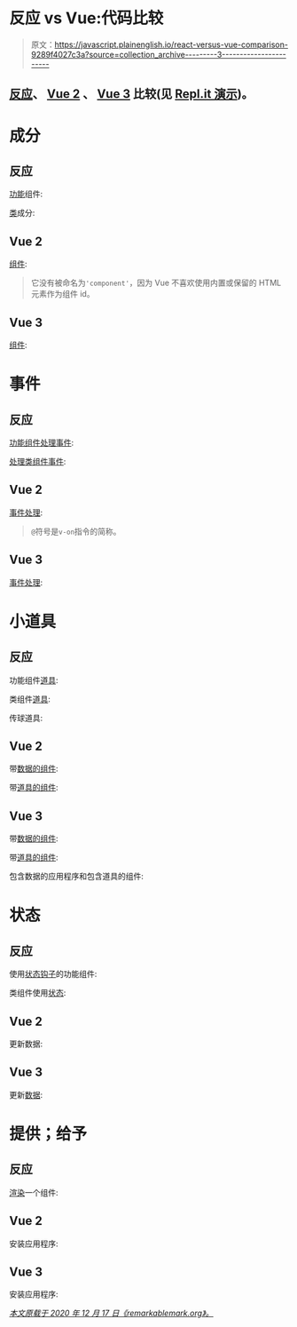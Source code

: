 # 反应 vs Vue:代码比较

> 原文：<https://javascript.plainenglish.io/react-versus-vue-comparison-9289f4027c3a?source=collection_archive---------3----------------------->

## [反应](https://reactjs.org/)、 [Vue 2](https://vuejs.org/) 、 [Vue 3](https://v3.vuejs.org/) 比较(见 [Repl.it 演示](https://repl.it/@remarkablemark/React-versus-Vue))。

# 成分

## 反应

[功能](https://reactjs.org/docs/components-and-props.html#function-and-class-components)组件:

[类](https://reactjs.org/docs/components-and-props.html#function-and-class-components)成分:

## Vue 2

[组件](https://vuejs.org/v2/guide/components.html):

> 它没有被命名为`'component'`，因为 Vue 不喜欢使用内置或保留的 HTML 元素作为组件 id。

## Vue 3

[组件](https://v3.vuejs.org/guide/component-basics.html):

# 事件

## 反应

[功能组件处理事件](https://reactjs.org/docs/handling-events.html):

[处理类组件事件](https://reactjs.org/docs/handling-events.html):

## Vue 2

[事件处理](https://vuejs.org/v2/guide/events.html):

> `@`符号是`v-on`指令的简称。

## Vue 3

[事件处理](https://v3.vuejs.org/guide/events.html):

# 小道具

## 反应

功能组件[道具](https://reactjs.org/docs/components-and-props.html#function-and-class-components):

类组件[道具](https://reactjs.org/docs/components-and-props.html#function-and-class-components):

传球道具:

## Vue 2

带[数据的组件](https://vuejs.org/v2/api/#data):

带[道具的组件](https://vuejs.org/v2/api/#props):

## Vue 3

带[数据的组件](https://v3.vuejs.org/api/options-data.html#data-2):

带[道具的组件](https://v3.vuejs.org/api/options-data.html#props):

包含数据的应用程序和包含道具的组件:

# 状态

## 反应

使用[状态钩子](https://reactjs.org/docs/hooks-state.html)的功能组件:

类组件使用[状态](https://reactjs.org/docs/state-and-lifecycle.html#adding-local-state-to-a-class):

## Vue 2

更新数据:

## Vue 3

更新[数据](https://v3.vuejs.org/guide/data-methods.html#data-properties):

# 提供；给予

## 反应

[渲染](https://reactjs.org/docs/components-and-props.html#rendering-a-component)一个组件:

## Vue 2

安装应用程序:

## Vue 3

安装应用程序:

[*本文原载于 2020 年 12 月 17 日《remarkablemark.org》。*](http://b.remarkabl.org/3nvbN9h)